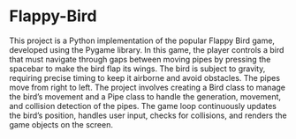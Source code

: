 # Flappy-Bird

This project is a Python implementation of the popular Flappy Bird game, developed using the Pygame library. In this game, the player controls a bird that must navigate through gaps between moving pipes by pressing the spacebar to make the bird flap its wings. The bird is subject to gravity, requiring precise timing to keep it airborne and avoid obstacles. The pipes move from right to left. The project involves creating a Bird class to manage the bird’s movement and a Pipe class to handle the generation, movement, and collision detection of the pipes. The game loop continuously updates the bird’s position, handles user input, checks for collisions, and renders the game objects on the screen.
